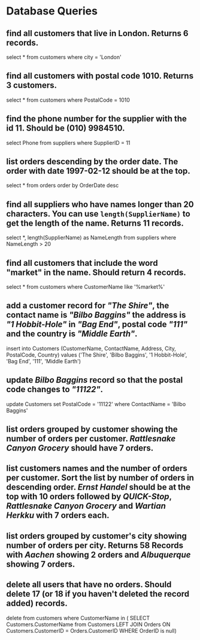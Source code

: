 # Database Queries

## find all customers that live in London. Returns 6 records.
select * from customers
where city = 'London'
## find all customers with postal code 1010. Returns 3 customers.
select * from customers
where PostalCode = 1010
## find the phone number for the supplier with the id 11. Should be (010) 9984510.
select Phone from suppliers
where SupplierID = 11
## list orders descending by the order date. The order with date 1997-02-12 should be at the top.
select * from orders
order by OrderDate desc
## find all suppliers who have names longer than 20 characters. You can use `length(SupplierName)` to get the length of the name. Returns 11 records.
select *, length(SupplierName) as NameLength from suppliers
where NameLength > 20
## find all customers that include the word "market" in the name. Should return 4 records.
select * from customers
where CustomerName like '%market%'
## add a customer record for _"The Shire"_, the contact name is _"Bilbo Baggins"_ the address is _"1 Hobbit-Hole"_ in _"Bag End"_, postal code _"111"_ and the country is _"Middle Earth"_.
insert into Customers (CustomerName, ContactName, Address, City, PostalCode, Country) 
values ('The Shire', 'Bilbo Baggins', '1 Hobbit-Hole', 'Bag End', '111', 'Middle Earth')
## update _Bilbo Baggins_ record so that the postal code changes to _"11122"_.
update Customers
set PostalCode = '11122'
where ContactName = 'Bilbo Baggins'
## list orders grouped by customer showing the number of orders per customer. _Rattlesnake Canyon Grocery_ should have 7 orders.

## list customers names and the number of orders per customer. Sort the list by number of orders in descending order. _Ernst Handel_ should be at the top with 10 orders followed by _QUICK-Stop_, _Rattlesnake Canyon Grocery_ and _Wartian Herkku_ with 7 orders each.

## list orders grouped by customer's city showing number of orders per city. Returns 58 Records with _Aachen_ showing 2 orders and _Albuquerque_ showing 7 orders.

## delete all users that have no orders. Should delete 17 (or 18 if you haven't deleted the record added) records.
delete from customers where CustomerName in (
SELECT Customers.CustomerName
from Customers
LEFT JOIN Orders ON Customers.CustomerID = Orders.CustomerID
WHERE OrderID is null)
